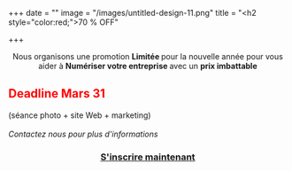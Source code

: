 +++
date = ""
image = "/images/untitled-design-11.png"
title = "<h2 style=\"color:red;\">70 % OFF</h2>"

+++
<p style="text-align:center;">Nous organisons une promotion <b>Limitée </b>pour la nouvelle année pour vous aider à <b>Numériser votre entreprise </b>avec un <b>prix imbattable </b><h2 style="color:red;"> Deadline Mars 31 </h2>(séance photo + site Web + marketing)<br><br><i>Contactez nous pour plus d'informations</i></p>

<h3 style="text-align:center;"><a href="https://business-booster.netlify.app/fr/contact">S'inscrire maintenant</a></h3>